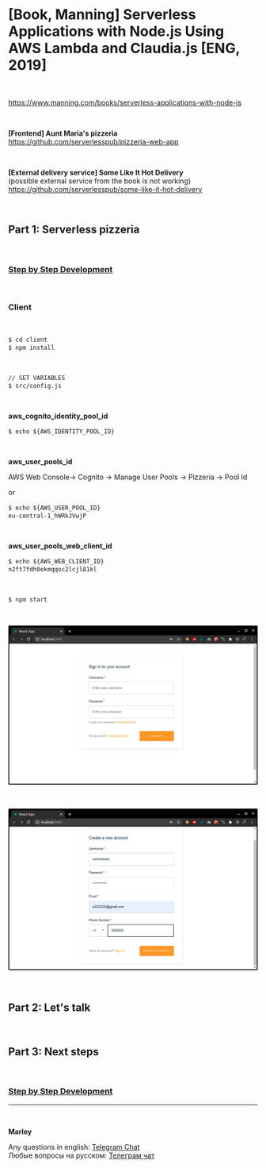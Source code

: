 # [Book, Manning] Serverless Applications with Node.js Using AWS Lambda and Claudia.js [ENG, 2019]

<br/>

https://www.manning.com/books/serverless-applications-with-node-js

<br/>

**[Frontend] Aunt Maria's pizzeria**  
https://github.com/serverlesspub/pizzeria-web-app

<br/>

**[External delivery service] Some Like It Hot Delivery**  
(possible external service from the book is not working)  
https://github.com/serverlesspub/some-like-it-hot-delivery

<br/>

## Part 1: Serverless pizzeria

<br/>

### [Step by Step Development](./docs/Part1.md)

<br/>

### Client

<br/>

    $ cd client
    $ npm install

<br/>

    // SET VARIABLES
    $ src/config.js

<br/>

**aws_cognito_identity_pool_id**

    $ echo ${AWS_IDENTITY_POOL_ID}

<br/>

**aws_user_pools_id**

AWS Web Console-> Cognito -> Manage User Pools -> Pizzeria -> Pool Id

or

    $ echo ${AWS_USER_POOL_ID}
    eu-central-1_hWRkJVwjP

<br/>

**aws_user_pools_web_client_id**

    $ echo ${AWS_WEB_CLIENT_ID}
    n2ft7fdh0ekmqqoc2lcjl81kl

<br/>

    $ npm start

<br/>

![Application](/img/pic-part01-p01.png?raw=true)

<br/>

![Application](/img/pic-part01-p02.png?raw=true)

<br/>

## Part 2: Let's talk

<br/>

## Part 3: Next steps

<br/>

### [Step by Step Development](./docs/Part2.md)

---

<br/>

**Marley**

Any questions in english: <a href="https://jsdev.org/chat/">Telegram Chat</a>  
Любые вопросы на русском: <a href="https://jsdev.ru/chat/">Телеграм чат</a>
